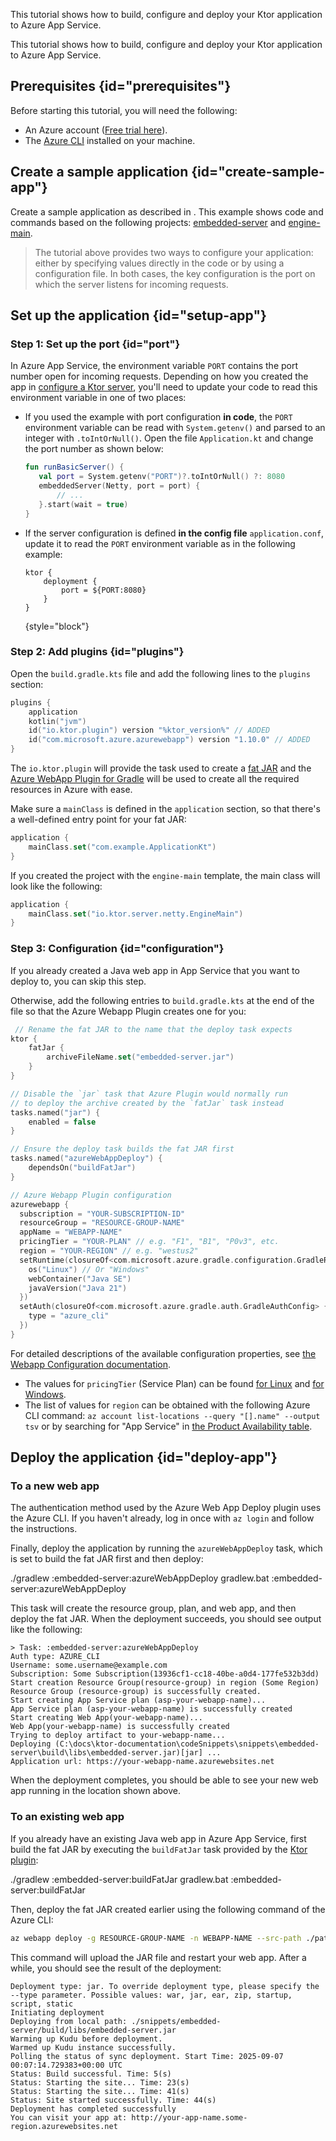 [//]: # (title: Azure App Service)

<show-structure for="chapter" depth="2"/>

<link-summary>This tutorial shows how to build, configure and deploy your Ktor application to Azure App Service.</link-summary>

This tutorial shows how to build, configure and deploy your Ktor application to Azure App Service.

## Prerequisites {id="prerequisites"}
Before starting this tutorial, you will need the following:
* An Azure account ([Free trial here](https://azure.microsoft.com/en-us/free/)).
* The [Azure CLI](https://learn.microsoft.com/cli/azure/install-azure-cli) installed on your machine.

## Create a sample application {id="create-sample-app"}

Create a sample application as described in [](server-create-a-new-project.topic). This example shows code and commands based on the following projects: [embedded-server](https://github.com/ktorio/ktor-documentation/tree/%ktor_version%/codeSnippets/snippets/embedded-server) and [engine-main](https://github.com/ktorio/ktor-documentation/tree/%ktor_version%/codeSnippets/snippets/engine-main).

> The tutorial above provides two ways to configure your application: either by specifying values directly in the code or by using a configuration file. In both cases, the key configuration is the port on which the server listens for incoming requests.

## Set up the application {id="setup-app"}

### Step 1: Set up the port {id="port"}

In Azure App Service, the environment variable `PORT` contains the port number open for incoming requests. Depending on how you created the app in [configure a Ktor server](server-create-and-configure.topic), you'll need to update your code to read this environment variable in one of two places:

* If you used the example with port configuration **in code**, the `PORT` environment variable can be read with `System.getenv()` and parsed to an integer with `.toIntOrNull()`. Open the file `Application.kt` and change the port number as shown below:

   ```kotlin
   fun runBasicServer() {
      val port = System.getenv("PORT")?.toIntOrNull() ?: 8080
      embeddedServer(Netty, port = port) {
          // ...
      }.start(wait = true)
   }
    ```
* If the server configuration is defined **in the config file** `application.conf`, update it to read the `PORT` environment variable as in the following example:

   ```
   ktor {
       deployment {
           port = ${PORT:8080}
       }
   }
   ```
   {style="block"}

### Step 2: Add plugins {id="plugins"}
Open the `build.gradle.kts` file and add the following lines to the `plugins` section:
```kotlin
plugins {
    application
    kotlin("jvm")
    id("io.ktor.plugin") version "%ktor_version%" // ADDED
    id("com.microsoft.azure.azurewebapp") version "1.10.0" // ADDED
}
```

The `io.ktor.plugin` will provide the task used to create a [fat JAR](server-fatjar.md) and the [Azure WebApp Plugin for Gradle](https://github.com/microsoft/azure-gradle-plugins) will be used to create all the required resources in Azure with ease.

Make sure a `mainClass` is defined in the `application` section, so that there's a well-defined entry point for your fat JAR:

```kotlin
application {
    mainClass.set("com.example.ApplicationKt")
}
```
If you created the project with the `engine-main` template, the main class will look like the following:

```kotlin
application {
    mainClass.set("io.ktor.server.netty.EngineMain")
}
```


### Step 3: Configuration {id="configuration"}

If you already created a Java web app in App Service that you want to deploy to, you can skip this step.

Otherwise, add the following entries to `build.gradle.kts` at the end of the file so that the Azure Webapp Plugin creates one for you:

```kotlin
 // Rename the fat JAR to the name that the deploy task expects
ktor {
    fatJar {
        archiveFileName.set("embedded-server.jar")
    }
}

// Disable the `jar` task that Azure Plugin would normally run
// to deploy the archive created by the `fatJar` task instead
tasks.named("jar") {
    enabled = false
}

// Ensure the deploy task builds the fat JAR first
tasks.named("azureWebAppDeploy") {
    dependsOn("buildFatJar")
}

// Azure Webapp Plugin configuration
azurewebapp {
  subscription = "YOUR-SUBSCRIPTION-ID"
  resourceGroup = "RESOURCE-GROUP-NAME"
  appName = "WEBAPP-NAME"
  pricingTier = "YOUR-PLAN" // e.g. "F1", "B1", "P0v3", etc.
  region = "YOUR-REGION" // e.g. "westus2"
  setRuntime(closureOf<com.microsoft.azure.gradle.configuration.GradleRuntimeConfig> {
    os("Linux") // Or "Windows"
    webContainer("Java SE")
    javaVersion("Java 21")
  })
  setAuth(closureOf<com.microsoft.azure.gradle.auth.GradleAuthConfig> {
    type = "azure_cli"
  })
}
```

For detailed descriptions of the available configuration properties, see [the Webapp Configuration documentation](https://github.com/microsoft/azure-gradle-plugins/wiki/Webapp-Configuration).

* The values for `pricingTier` (Service Plan) can be found [for Linux](https://azure.microsoft.com/en-us/pricing/details/app-service/linux/) and [for Windows](https://azure.microsoft.com/en-us/pricing/details/app-service/windows/).
* The list of values for `region` can be obtained with the following Azure CLI command: `az account list-locations --query "[].name" --output tsv` or by searching for "App Service" in [the Product Availability table](https://go.microsoft.com/fwlink/?linkid=2300348&clcid=0x409).

## Deploy the application {id="deploy-app"}

### To a new web app

The authentication method used by the Azure Web App Deploy plugin uses the Azure CLI. If you haven't already, log in once with `az login` and follow the instructions.

Finally, deploy the application by running the `azureWebAppDeploy` task, which is set to build the fat JAR first and then deploy:

<tabs group="os">
<tab title="Linux/macOS" group-key="unix">
<code-block>./gradlew :embedded-server:azureWebAppDeploy</code-block>
</tab>
<tab title="Windows" group-key="windows">
<code-block>gradlew.bat :embedded-server:azureWebAppDeploy</code-block>
</tab>
</tabs>

This task will create the resource group, plan, and web app, and then deploy the fat JAR. When the deployment succeeds, you should see output like the following:

```text
> Task: :embedded-server:azureWebAppDeploy
Auth type: AZURE_CLI
Username: some.username@example.com
Subscription: Some Subscription(13936cf1-cc18-40be-a0d4-177fe532b3dd)
Start creation Resource Group(resource-group) in region (Some Region)
Resource Group (resource-group) is successfully created.
Start creating App Service plan (asp-your-webapp-name)...
App Service plan (asp-your-webapp-name) is successfully created
Start creating Web App(your-webapp-name)...
Web App(your-webapp-name) is successfully created
Trying to deploy artifact to your-webapp-name...
Deploying (C:\docs\ktor-documentation\codeSnippets\snippets\embedded-server\build\libs\embedded-server.jar)[jar] ...
Application url: https://your-webapp-name.azurewebsites.net
```

When the deployment completes, you should be able to see your new web app running in the location shown above.

### To an existing web app

If you already have an existing Java web app in Azure App Service, first build the fat JAR by executing the `buildFatJar` task provided by the [Ktor plugin](#plugins):

<tabs group="os">
<tab title="Linux/macOS" group-key="unix">
<code-block>./gradlew :embedded-server:buildFatJar</code-block>
</tab>
<tab title="Windows" group-key="windows">
<code-block>gradlew.bat :embedded-server:buildFatJar</code-block>
</tab>
</tabs>

Then, deploy the fat JAR created earlier using the following command of the Azure CLI:

```bash
az webapp deploy -g RESOURCE-GROUP-NAME -n WEBAPP-NAME --src-path ./path/to/embedded-server.jar --restart true
```

This command will upload the JAR file and restart your web app. After a while, you should see the result of the deployment:

```text
Deployment type: jar. To override deployment type, please specify the --type parameter. Possible values: war, jar, ear, zip, startup, script, static
Initiating deployment
Deploying from local path: ./snippets/embedded-server/build/libs/embedded-server.jar
Warming up Kudu before deployment.
Warmed up Kudu instance successfully.
Polling the status of sync deployment. Start Time: 2025-09-07 00:07:14.729383+00:00 UTC
Status: Build successful. Time: 5(s)
Status: Starting the site... Time: 23(s)
Status: Starting the site... Time: 41(s)
Status: Site started successfully. Time: 44(s)
Deployment has completed successfully
You can visit your app at: http://your-app-name.some-region.azurewebsites.net
```